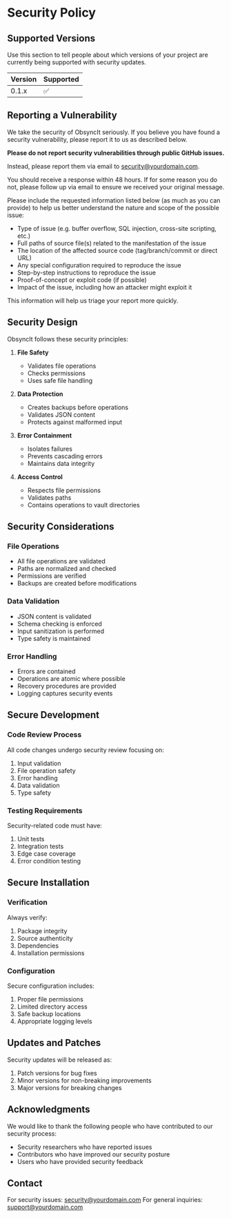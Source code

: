 # Security Policy

## Supported Versions

Use this section to tell people about which versions of your project are
currently being supported with security updates.

| Version | Supported          |
| ------- | ------------------ |
| 0.1.x   | :white_check_mark: |

## Reporting a Vulnerability

We take the security of ObsyncIt seriously. If you believe you have found a security vulnerability, please report it to us as described below.

**Please do not report security vulnerabilities through public GitHub issues.**

Instead, please report them via email to [security@yourdomain.com](mailto:security@yourdomain.com).

You should receive a response within 48 hours. If for some reason you do not, please follow up via email to ensure we received your original message.

Please include the requested information listed below (as much as you can provide) to help us better understand the nature and scope of the possible issue:

* Type of issue (e.g. buffer overflow, SQL injection, cross-site scripting, etc.)
* Full paths of source file(s) related to the manifestation of the issue
* The location of the affected source code (tag/branch/commit or direct URL)
* Any special configuration required to reproduce the issue
* Step-by-step instructions to reproduce the issue
* Proof-of-concept or exploit code (if possible)
* Impact of the issue, including how an attacker might exploit it

This information will help us triage your report more quickly.

## Security Design

ObsyncIt follows these security principles:

1. **File Safety**
   - Validates file operations
   - Checks permissions
   - Uses safe file handling

2. **Data Protection**
   - Creates backups before operations
   - Validates JSON content
   - Protects against malformed input

3. **Error Containment**
   - Isolates failures
   - Prevents cascading errors
   - Maintains data integrity

4. **Access Control**
   - Respects file permissions
   - Validates paths
   - Contains operations to vault directories

## Security Considerations

### File Operations

- All file operations are validated
- Paths are normalized and checked
- Permissions are verified
- Backups are created before modifications

### Data Validation

- JSON content is validated
- Schema checking is enforced
- Input sanitization is performed
- Type safety is maintained

### Error Handling

- Errors are contained
- Operations are atomic where possible
- Recovery procedures are provided
- Logging captures security events

## Secure Development

### Code Review Process

All code changes undergo security review focusing on:

1. Input validation
2. File operation safety
3. Error handling
4. Data validation
5. Type safety

### Testing Requirements

Security-related code must have:

1. Unit tests
2. Integration tests
3. Edge case coverage
4. Error condition testing

## Secure Installation

### Verification

Always verify:

1. Package integrity
2. Source authenticity
3. Dependencies
4. Installation permissions

### Configuration

Secure configuration includes:

1. Proper file permissions
2. Limited directory access
3. Safe backup locations
4. Appropriate logging levels

## Updates and Patches

Security updates will be released as:

1. Patch versions for bug fixes
2. Minor versions for non-breaking improvements
3. Major versions for breaking changes

## Acknowledgments

We would like to thank the following people who have contributed to our security process:

- Security researchers who have reported issues
- Contributors who have improved our security posture
- Users who have provided security feedback

## Contact

For security issues: [security@yourdomain.com](mailto:security@yourdomain.com)
For general inquiries: [support@yourdomain.com](mailto:support@yourdomain.com)